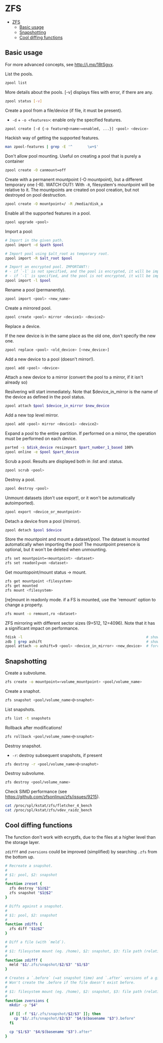 # ZFS

- [ZFS](#zfs)
  - [Basic usage](#basic-usage)
  - [Snapshotting](#snapshotting)
  - [Cool diffing functions](#cool-diffing-functions)

## Basic usage

For more advanced concepts, see http://j.mp/18tSgvx.

List the pools.

```sh
zpool list
```

More details about the pools.
[-v] displays files with error, if there are any.

```sh
zpool status [-v]
```

Create a pool from a file/device (if file, it must be present).

- `-d` + `-o <features>`: enable only the specified features.

```sh
zpool create [-d {-o feature@<name>=enabled, ...}] <pool> <device>
```

Hackish way of getting the supported features.

```sh
man zpool-features | grep -E '^       \w+$'
```

Don't allow pool mounting.
Useful on creating a pool that is purely a container

```sh
zpool create -O canmount=off
```

Create with a permanent mountpoint (-O mountpoint), but a different temporary one (-R).
WATCH OUT!: With `-R`, filesystem's mountpoint will be relative to it.
The mountpoints are created on pool creation, but not destroyed on pool destruction.

```sh
zpool create -O mountpoint=/ -R /media/disk_a
```

Enable all the supported features in a pool.

```sh
zpool upgrade <pool>
```

Import a pool:

```sh
# Import in the given path.
zpool import -d $path $pool

# Import pool using $alt_root as temporary root.
zpool import -R $alt_root $pool

# Import an encrypted pool. IMPORTANT!:
# - if `-l` is not specified, and the pool is encrypted, it will be imported, with successful exit status (!), and with empty content (!!)
# - if `-l` is specified, and the pool is not encrypted, it will be imported, without prompt
zpool import -l $pool
```

Rename a pool (permanently).

```sh
zpool import <pool> <new_name>
```

Create a mirrored pool.

```sh
zpool create <pool> mirror <device1> <device2>
```

Replace a device.

If the new device is in the same place as the old one, don't specify the new one.

```sh
zpool replace <pool> <old_device> [<new_device>]
```

Add a new device to a pool (doesn't mirror!).

```sh
zpool add <pool> <device>
```

Attach a new device to a mirror (convert the pool to a mirror, if it isn't already so)

Resilvering will start immediately.
Note that $device_in_mirror is the name of the device as defined in the pool status.

```sh
zpool attach $pool $device_in_mirror $new_device
```

Add a new top level mirror.

```sh
zpool add <pool> mirror <device1> <device2>
```

Expand a pool to the entire partition. If performed on a mirror, the operation must be performed on each device.

```sh
parted -s $disk_device resizepart $part_number_1_based 100%
zpool online -e $pool $part_device
```

Scrub a pool. Results are displayed both in :list and :status.

```sh
zpool scrub <pool>
```

Destroy a pool.

```sh
zpool destroy <pool>
```

Unmount datasets (don't use export!, or it won't be automatically autoimported).

```sh
zpool export <device_or_mountpoint>
```

Detach a device from a pool (/mirror).

```sh
zpool detach $pool $device
```

Store the mountpoint and mount a dataset/pool.
The dataset is mounted automatically when importing the pool!
The mountpoint presence is optional, but it won't be deleted when unmounting.

```sh
zfs set mountpoint=<mountpoint> <dataset>
zfs set readonly=on <dataset>
```

Get mountopoint/mount status -> mount.

```sh
zfs get mountpoint <filesystem>
zfs get mounted
zfs mount <filesystem>
```

[re]mount in readonly mode.
if a FS is mounted, use the 'remount' option to change a property.

```sh
zfs mount -o remount,ro <dataset>
```

ZFS mirroring with different sector sizes (9=512, 12=4096).
Note that it has a significant impact on performance.

```sh
fdisk -l                                                         # show the SS for the disks
zdb | grep ashift                                                # show the pool current ashift
zpool attach -o ashift=9 <pool> <device_in_mirror> <new_device>  # force the optimal ashift for the attaching device
```

## Snapshotting

Create a subvolume.

```sh
zfs create -o mountpoint=<volume_mountpoint> <pool/volume_name>
```

Create a snaphot.

```sh
zfs snapshot <pool/volume_name>@<snaphot>
```

List snapshots.

```sh
zfs list -t snapshots
```

Rollback after modifications!

```sh
zfs rollback <pool/volume_name>@<snaphot>
```

Destroy snapshot.

- `-r`: destroy subsequent snapshots, if present

```sh
zfs destroy -r <pool/volume_name>@<snaphot>
```

Destroy subvolume.

```sh
zfs destroy <pool/volume_name>
```

Check SIMD performance (see https://github.com/zfsonlinux/zfs/issues/9215).

```sh
cat /proc/spl/kstat/zfs/fletcher_4_bench
cat /proc/spl/kstat/zfs/vdev_raidz_bench
```

## Cool diffing functions

The function don't work with ecryptfs, due to the files at a higher level than the storage layer.

`zdifff` and `zversions` could be improved (simplified) by searching `.zfs` from the bottom up.

```sh
# Recreate a snapshot.
#
# $1: pool, $2: snapshot
#
function zreset {
  zfs destroy "$1@$2"
  zfs snapshot "$1@$2"
}

# Diffs against a snapshot.
#
# $1: pool, $2: snapshot
#
function zdiffs {
  zfs diff "$1@$2"
}

# Diff a file (with `meld`).
#
# $1: filesystem mount (eg. /home), $2: snapshot, $3: file path (relative to mount)
#
function zdifff {
  meld "$1/.zfs/snapshot/$2/$3" "$1/$3"
}

# Creates a `.before` (=at snapshot time) and `.after` versions of a given file.
# Won't create the .before if the file doesn't exist before.
#
# $1: filesystem mount (eg. /home), $2: snapshot, $3: file path (relative to mount, $4: output directory
#
function zversions {
  mkdir -p "$4"

  if [[ -f "$1/.zfs/snapshot/$2/$3" ]]; then
    cp "$1/.zfs/snapshot/$2/$3" "$4/$(basename "$3").before"
  fi

  cp "$1/$3" "$4/$(basename "$3").after"
}
```

